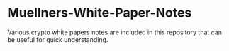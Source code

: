 # Muellners-White-Paper-Notes
Various crypto white papers notes are included in this repository that can be useful for quick understanding. 
